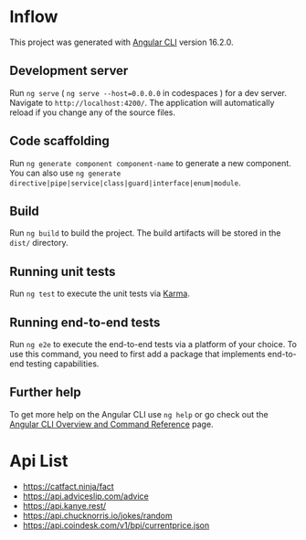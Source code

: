 # Inflow

This project was generated with [Angular CLI](https://github.com/angular/angular-cli) version 16.2.0.

## Development server

Run `ng serve` ( `ng serve --host=0.0.0.0` in codespaces ) for a dev server. Navigate to `http://localhost:4200/`. The application will automatically reload if you change any of the source files.

## Code scaffolding

Run `ng generate component component-name` to generate a new component. You can also use `ng generate directive|pipe|service|class|guard|interface|enum|module`.

## Build

Run `ng build` to build the project. The build artifacts will be stored in the `dist/` directory.

## Running unit tests

Run `ng test` to execute the unit tests via [Karma](https://karma-runner.github.io).

## Running end-to-end tests

Run `ng e2e` to execute the end-to-end tests via a platform of your choice. To use this command, you need to first add a package that implements end-to-end testing capabilities.

## Further help

To get more help on the Angular CLI use `ng help` or go check out the [Angular CLI Overview and Command Reference](https://angular.io/cli) page.


# Api List
- https://catfact.ninja/fact
- https://api.adviceslip.com/advice
- https://api.kanye.rest/
- https://api.chucknorris.io/jokes/random
- https://api.coindesk.com/v1/bpi/currentprice.json

